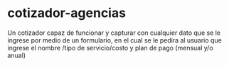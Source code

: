 # cotizador-agencias
Un cotizador capaz de funcionar y capturar con cualquier dato que se le ingrese por medio de un formulario, en el cual se le pedira al usuario que ingrese el nombre /tipo de servicio/costo y plan de pago (mensual y/o anual)

